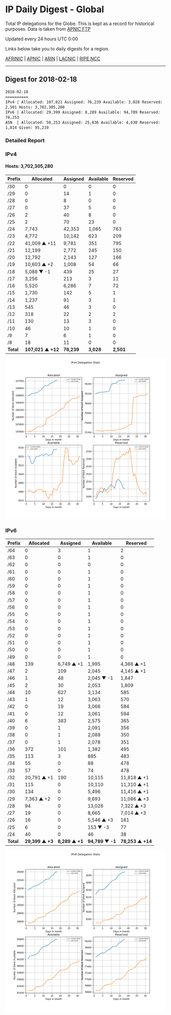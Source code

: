 # IP Daily Digest - Global

Total IP delegations for the Globe. This is kept as a record for historical purposes. Data is taken from [APNIC FTP](https://ftp.apnic.net/)

Updated every 24 hours UTC 0:00

Links below take you to daily digests for a region.

[AFRINIC](./archives/AFRINIC/) | [APNIC](./archives/APNIC/) | [ARIN](./archives/ARIN/) | [LACNIC](./archives/LACNIC/) | [RIPE NCC](./archives/RIPE_NCC/)

---

## Digest for 2018-02-18
```
2018-02-18
==========
IPv4 | Allocated: 107,021 Assigned: 76,239 Available: 3,028 Reserved: 2,501 Hosts: 3,702,305,280
IPv6 | Allocated: 29,399 Assigned: 8,289 Available: 94,789 Reserved: 78,253
ASN  | Allocated: 50,253 Assigned: 25,836 Available: 4,630 Reserved: 1,814 Given: 95,219
```

### Detailed Report

### IPv4

#### Hosts: **3,702,305,280**

| Prefix | Allocated | Assigned | Available | Reserved |
| ----- | ----- | ----- | ----- | ----- |
| /30 | 0 | 0 | 0 | 0 |
| /29 | 0 | 14 | 1 | 0 |
| /28 | 0 | 8 | 0 | 0 |
| /27 | 0 | 37 | 5 | 0 |
| /26 | 2 | 40 | 8 | 0 |
| /25 | 2 | 70 | 23 | 0 |
| /24 | 7,743 | 42,353 | 1,065 | 763 |
| /23 | 4,772 | 10,142 | 623 | 209 |
| /22 | 41,009 ▲ +11 | 9,781 | 351 | 795 |
| /21 | 12,199 | 2,772 | 245 | 150 |
| /20 | 12,792 | 2,143 | 127 | 166 |
| /19 | 10,603 ▲ +2 | 1,008 | 54 | 66 |
| /18 | 5,088 ▼ -1 | 439 | 25 | 27 |
| /17 | 3,256 | 213 | 3 | 11 |
| /16 | 5,520 | 6,286 | 7 | 72 |
| /15 | 1,730 | 142 | 5 | 1 |
| /14 | 1,237 | 91 | 3 | 1 |
| /13 | 545 | 46 | 3 | 0 |
| /12 | 318 | 22 | 2 | 2 |
| /11 | 130 | 13 | 3 | 0 |
| /10 | 46 | 10 | 1 | 0 |
| /9 | 7 | 6 | 1 | 0 |
| /8 | 18 | 11 | 0 | 0 |
| **Total** | **107,021 ▲ +12** | **76,239** | **3,028** | **2,501** |

![ipv4-stats](ipv4-figure.png)

### IPv6

| Prefix | Allocated | Assigned | Available | Reserved |
| ----- | ----- | ----- | ----- | ----- |
| /64 | 0 | 3 | 1 | 2 |
| /63 | 0 | 0 | 1 | 0 |
| /62 | 0 | 0 | 0 | 0 |
| /61 | 0 | 0 | 1 | 0 |
| /60 | 0 | 0 | 1 | 0 |
| /59 | 0 | 0 | 1 | 0 |
| /58 | 0 | 0 | 1 | 0 |
| /57 | 0 | 0 | 1 | 0 |
| /56 | 0 | 0 | 1 | 0 |
| /55 | 0 | 0 | 1 | 0 |
| /54 | 0 | 0 | 1 | 0 |
| /53 | 0 | 0 | 1 | 0 |
| /52 | 0 | 0 | 1 | 0 |
| /51 | 0 | 0 | 1 | 0 |
| /50 | 0 | 0 | 1 | 0 |
| /49 | 0 | 0 | 1 | 0 |
| /48 | 139 | 6,749 ▲ +1 | 1,995 | 4,366 ▲ +1 |
| /47 | 2 | 109 | 2,045 | 4,145 ▲ +1 |
| /46 | 1 | 48 | 2,045 ▼ -1 | 1,847 |
| /45 | 2 | 30 | 2,053 | 1,809 |
| /44 | 10 | 627 | 3,134 | 585 |
| /43 | 1 | 12 | 3,063 | 570 |
| /42 | 0 | 19 | 3,066 | 584 |
| /41 | 0 | 12 | 3,061 | 594 |
| /40 | 6 | 383 | 2,575 | 365 |
| /39 | 0 | 1 | 2,091 | 356 |
| /38 | 0 | 1 | 2,088 | 350 |
| /37 | 0 | 1 | 2,078 | 351 |
| /36 | 372 | 101 | 1,382 | 495 |
| /35 | 113 | 3 | 885 | 483 |
| /34 | 55 | 0 | 88 | 478 |
| /33 | 57 | 0 | 74 | 478 |
| /32 | 20,791 ▲ +1 | 190 | 10,115 | 11,818 ▲ +1 |
| /31 | 115 | 0 | 10,110 | 11,310 ▲ +1 |
| /30 | 134 | 0 | 5,496 | 11,416 ▲ +1 |
| /29 | 7,363 ▲ +2 | 0 | 9,693 | 11,086 ▲ +3 |
| /28 | 94 | 0 | 13,026 | 7,322 ▲ +3 |
| /27 | 19 | 0 | 8,665 | 7,014 ▲ +3 |
| /26 | 16 | 0 | 5,546 ▲ +3 | 161 |
| /25 | 6 | 0 | 153 ▼ -3 | 77 |
| /24 | 40 | 0 | 46 | 38 |
| **Total** | **29,399 ▲ +3** | **8,289 ▲ +1** | **94,789 ▼ -1** | **78,253 ▲ +14** |

![ipv6-stats](ipv6-figure.png)